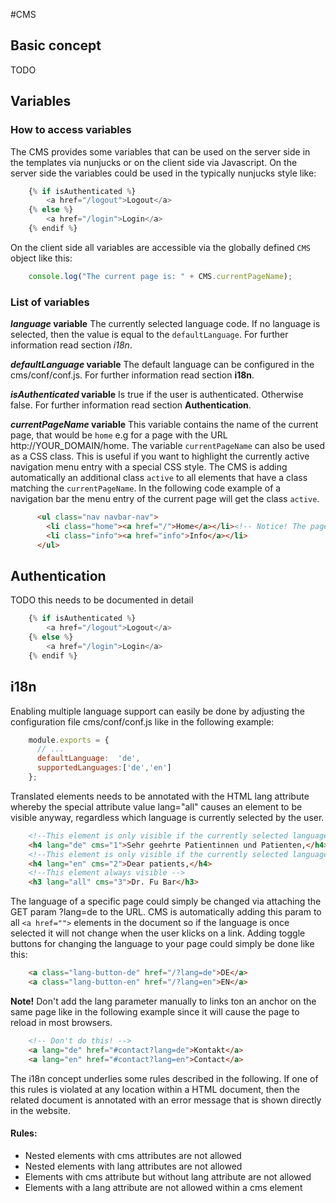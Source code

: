 #CMS

## Basic concept
 TODO

## Variables
### How to access variables
The CMS provides some variables that can be used on the server side in the templates via nunjucks or on the client side via Javascript. On the server side the variables could be used in the typically nunjucks style like:
```javascript
    {% if isAuthenticated %}
        <a href="/logout">Logout</a>
    {% else %}
        <a href="/login">Login</a>
    {% endif %}
```

On the client side all variables are accessible via the globally defined `CMS` object like this:
```javascript
    console.log("The current page is: " + CMS.currentPageName);
```
### List of variables
**_language_ variable**
The currently selected language code. If no language is selected, then the value is equal to the `defaultLanguage`. For further information read section *i18n*.

**_defaultLanguage_ variable**
The default language can be configured in the cms/conf/conf.js. For further information read section <b>i18n</b>.

**_isAuthenticated_ variable**
Is true if the user is authenticated. Otherwise false. For further information read section <b>Authentication</b>.

**_currentPageName_ variable**
This variable contains the name of the current page, that would be `home` e.g for a page with the URL http://YOUR_DOMAIN/home.
The variable `currentPageName` can also be used as a CSS class. This is useful if you want to highlight the currently active navigation menu entry with a special CSS style. The CMS is adding automatically an additional class `active` to all elements that have a class matching the `currentPageName`. In the following code example of a navigation bar the menu entry of the current page will get the class `active`.

```html
      <ul class="nav navbar-nav">
        <li class="home"><a href="/">Home</a></li><!-- Notice! The page root is always redirected to /home-->
        <li class="info"><a href="info">Info</a></li>
      </ul>
```

## Authentication

TODO this needs to be documented in detail

```javascript
    {% if isAuthenticated %}
        <a href="/logout">Logout</a>
    {% else %}
        <a href="/login">Login</a>
    {% endif %}
```

## i18n

Enabling multiple language support can easily be done by adjusting the configuration file cms/conf/conf.js like in the following example:

```javascript
    module.exports = {
      // ...
      defaultLanguage:  'de',
      supportedLanguages:['de','en']
    };
```

Translated elements needs to be annotated with the HTML lang attribute whereby the special attribute value lang="all" causes an element to be visible anyway, regardless which language is currently selected by the user.  

```html
    <!--This element is only visible if the currently selected language is de -->
    <h4 lang="de" cms="1">Sehr geehrte Patientinnen und Patienten,</h4>
    <!--This element is only visible if the currently selected language is en -->
    <h4 lang="en" cms="2">Dear patients,</h4>
    <!--This element always visible -->
    <h3 lang="all" cms="3">Dr. Fu Bar</h3>
```

The language of a specific page could simply be changed via attaching the GET param ?lang=de to the URL. CMS is automatically adding this param to all `<a href="">` elements in the document so if the language is once selected it will not change when the user klicks on a link. Adding toggle buttons for changing the language to your page could simply be done like this:

```html
    <a class="lang-button-de" href="/?lang=de">DE</a>
    <a class="lang-button-en" href="/?lang=en">EN</a>
```

**Note!** Don't add the lang parameter manually to links ton an anchor on the same page like in the following example since it will cause the page to reload in most browsers.
```html
    <!-- Don't do this! -->
    <a lang="de" href="#contact?lang=de">Kontakt</a>
    <a lang="en" href="#contact?lang=en">Contact</a>
```

The i18n concept underlies some rules described in the following. If one of this rules is violated at any location within a HTML document, then the related document is annotated with an error message that is shown directly in the website.

#### Rules:
* Nested elements with cms attributes are not allowed
* Nested elements with lang attributes are not allowed
* Elements with cms attribute but without lang attribute are not allowed
* Elements with a lang attribute are not allowed within a cms element
